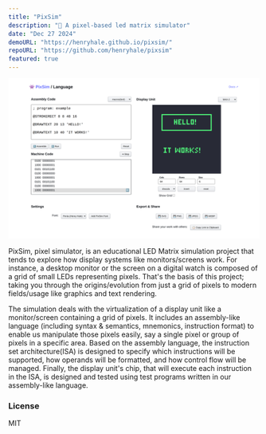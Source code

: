```yaml
---
title: "PixSim"
description: "👾 A pixel-based led matrix simulator"
date: "Dec 27 2024"
demoURL: "https://henryhale.github.io/pixsim/"
repoURL: "https://github.com/henryhale/pixsim"
featured: true
---
```


![PixSim Playground](https://github.com/henryhale/pixsim/raw/master/public/media/screenshot.png)

PixSim, pixel simulator, is an educational LED Matrix simulation project that tends to explore how display systems like monitors/screens work. For instance, a desktop monitor or the screen on a digital watch is composed of a grid of small LEDs representing pixels. That's the basis of this project; taking you through the origins/evolution from just a grid of pixels to modern fields/usage like graphics and text rendering.

The simulation deals with the virtualization of a display unit like a monitor/screen containing a grid of pixels. It includes an assembly-like language (including syntax & semantics, mnemonics, instruction format) to enable us manipulate those pixels easily, say a single pixel or group of pixels in a specific area. Based on the assembly language, the instruction set architecture(ISA) is designed to specify which instructions will be supported, how operands will be formatted, and how control flow will be managed. Finally, the display unit's chip, that will execute each instruction in the ISA, is designed and tested using test programs written in our assembly-like language.

### License

MIT
